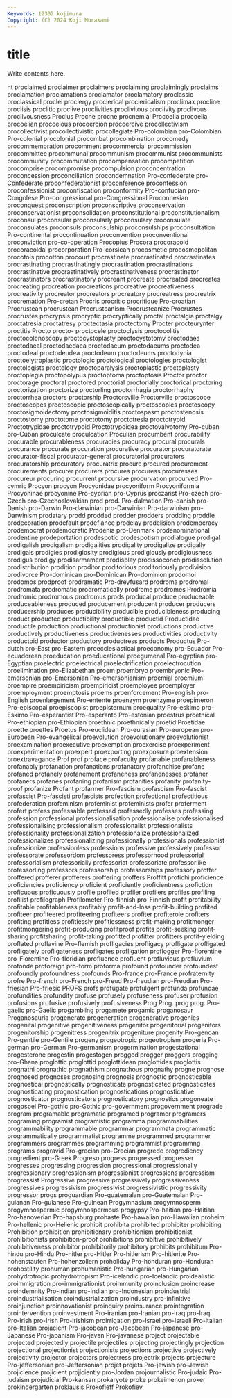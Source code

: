 ```yaml
---
Keywords: 12302 kojimura
Copyright: (C) 2024 Koji Murakami
---
```


# title

Write contents here.



nt proclaimed proclaimer
proclaimers proclaiming proclaimingly proclaims proclamation proclamations proclamator proclamatory proclassic proclassical
proclei proclergy proclerical proclericalism proclimax procline proclisis proclitic proclive proclivities
proclivitous proclivity proclivous proclivousness Proclus Procne procne procnemial Procoelia procoelia
procoelian procoelous procoercion procoercive procollectivism procollectivist procollectivistic procollegiate Pro-colombian pro-Colombian
Pro-colonial procolonial procombat procombination procomedy procommemoration procomment procommercial procommission procommittee
procommunal procommunism procommunist procommunists procommunity procommutation procompensation procompetition procomprise procompromise
procompulsion proconcentration proconcession proconciliation procondemnation Pro-confederate pro-Confederate proconfederationist proconference proconfession
proconfessionist proconfiscation proconformity Pro-confucian pro-Congolese Pro-congressional pro-Congressional Proconnesian proconquest proconscription
proconscriptive proconservation proconservationist proconsolidation proconstitutional proconstitutionalism proconsul proconsular proconsularly proconsulary
proconsulate proconsulates proconsuls proconsulship proconsulships proconsultation Pro-continental procontinuation proconvention proconventional
proconviction pro-co-operation Procopius Procora procoracoid procoracoidal procorporation Pro-corsican procosmetic procosmopolitan
procotols procotton procourt procrastinate procrastinated procrastinates procrastinating procrastinatingly procrastination procrastinations
procrastinative procrastinatively procrastinativeness procrastinator procrastinators procrastinatory procreant procreate procreated procreates
procreating procreation procreations procreative procreativeness procreativity procreator procreators procreatory procreatress
procreatrix procremation Pro-cretan Procris procritic procritique Pro-croatian Procrustean procrustean Procrusteanism
Procrusteanize Procrustes procrustes procrypsis procryptic procryptically proctal proctalgia proctalgy proctatresia
proctatresy proctectasia proctectomy Procter procteurynter proctitis Procto procto- proctocele proctoclysis
proctocolitis proctocolonoscopy proctocystoplasty proctocystotomy proctodaea proctodaeal proctodaedaea proctodaeum proctodaeums proctodea
proctodeal proctodeudea proctodeum proctodeums proctodynia proctoelytroplastic proctologic proctological proctologies proctologist
proctologists proctology proctoparalysis proctoplastic proctoplasty proctoplegia proctopolypus proctoptoma proctoptosis Proctor
proctor proctorage proctoral proctored proctorial proctorially proctorical proctoring proctorization proctorize
proctorling proctorrhagia proctorrhaphy proctorrhea proctors proctorship Proctorsville Proctorville proctoscope proctoscopes
proctoscopic proctoscopically proctoscopies proctoscopy proctosigmoidectomy proctosigmoiditis proctospasm proctostenosis proctostomy proctotome
proctotomy proctotresia proctotrypid Proctotrypidae proctotrypoid Proctotrypoidea proctovalvotomy Pro-cuban pro-Cuban proculcate
proculcation Proculian procumbent procurability procurable procurableness procuracies procuracy procural procurals
procurance procurate procuration procurative procurator procuratorate procurator-fiscal procurator-general procuratorial procurators
procuratorship procuratory procuratrix procure procured procurement procurements procurer procurers procures
procuress procuresses procureur procuring procurrent procursive procurvation procurved Pro-cymric Procyon
procyon Procyonidae procyoniform Procyoniformia Procyoninae procyonine Pro-cyprian pro-Cyprus proczarist Pro-czech
pro-Czech pro-Czechoslovakian prod prod. Pro-dalmation Pro-danish pro-Danish pro-Darwin Pro-darwinian pro-Darwinian
Pro-darwinism pro-Darwinism prodatary prodd prodded prodder prodders prodding proddle prodecoration
prodefault prodefiance prodelay prodelision prodemocracy prodemocrat prodemocratic Prodenia pro-Denmark prodenominational
prodentine prodeportation prodespotic prodespotism prodialogue prodigal prodigalish prodigalism prodigalities prodigality
prodigalize prodigally prodigals prodigies prodigiosity prodigious prodigiously prodigiousness prodigus prodigy
prodisarmament prodisplay prodissoconch prodissolution prodistribution prodition proditor proditorious proditoriously prodivision
prodivorce Pro-dominican pro-Dominican Pro-dominion prodomoi prodomos prodproof prodramatic Pro-dreyfusard prodroma
prodromal prodromata prodromatic prodromatically prodrome prodromes Prodromia prodromic prodromous prodromus
prods producal produce produceable produceableness produced producement producent producer producers
producership produces producibility producible producibleness producing product producted productibility productible
productid Productidae productile production productional productionist productions productive productively productiveness
productivenesses productivities productivity productoid productor productory productress products Productus Pro-dutch
pro-East pro-Eastern proecclesiastical proeconomy pro-Ecuador Pro-ecuadorean proeducation proeducational proegumenal Pro-egyptian
pro-Egyptian proelectric proelectrical proelectrification proelectrocution proelimination pro-Elizabethan proem proembryo proembryonic
Pro-emersonian pro-Emersonian Pro-emersonianism proemial proemium proempire proempiricism proempiricist proemployee proemployer
proemployment proemptosis proems proenforcement Pro-english pro-English proenlargement Pro-entente proenzym proenzyme
proepimeron Pro-episcopal proepiscopist proepisternum proequality Pro-eskimo pro-Eskimo Pro-esperantist Pro-esperanto Pro-estonian
proestrus proethical Pro-ethiopian pro-Ethiopian proethnic proethnically proetid Proetidae proette proettes
Proetus Pro-euclidean Pro-eurasian Pro-european pro-European Pro-evangelical proevolution proevolutionary proevolutionist proexamination
proexecutive proexemption proexercise proexperiment proexperimentation proexpert proexporting proexposure proextension proextravagance
Prof prof proface profaculty profanable profanableness profanably profanation profanations profanatory
profanchise profane profaned profanely profanement profaneness profanenesses profaner profaners profanes
profaning profanism profanities profanity profanity-proof profanize Profant profarmer Pro-fascism profascism
Pro-fascist profascist Pro-fascisti profascists profection profectional profectitious profederation profeminism profeminist
profeminists profer proferment profert profess professable professed professedly professes professing
profession professional professionalisation professionalise professionalised professionalising professionalism professionalist professionalists professionality
professionalization professionalize professionalized professionalizes professionalizing professionally professionals professionist professionize professionless
professions professive professively professor professorate professordom professoress professorhood professorial professorialism
professorially professoriat professoriate professorlike professorling professors professorship professorships professory proffer
proffered profferer profferers proffering proffers Proffitt profichi proficience proficiencies proficiency
proficient proficiently proficientness profiction proficuous proficuously profile profiled profiler profilers
profiles profiling profilist profilograph Profilometer Pro-finnish pro-Finnish profit profitability profitable
profitableness profitably profit-and-loss profit-building profited profiteer profiteered profiteering profiteers profiter
profiterole profiters profiting profitless profitlessly profitlessness profit-making profitmonger profitmongering profit-producing
profitproof profits profit-seeking profit-sharing profitsharing profit-taking profitted profitter profitters profit-yielding
proflated proflavine Pro-flemish profligacies profligacy profligate profligated profligately profligateness profligates
profligation proflogger Pro-florentine pro-Florentine Pro-floridian profluence profluent profluvious profluvium profonde
proforeign pro-form proforma profound profounder profoundest profoundly profoundness profounds Pro-france
pro-France profraternity profre Pro-french pro-French pro-Freud Pro-freudian pro-Freudian Pro-friesian Pro-friesic
PROFS profs profugate profulgent profunda profundae profundities profundity profuse profusely
profuseness profuser profusion profusions profusive profusively profusiveness Prog Prog. prog
prog. Pro-gaelic pro-Gaelic progambling progamete progamic proganosaur Proganosauria progenerate progeneration
progenerative progenies progenital progenitive progenitiveness progenitor progenitorial progenitors progenitorship progenitress
progenitrix progeniture progenity Pro-genoan Pro-gentile pro-Gentile progeny progeotropic progeotropism progeria
Pro-german pro-German Pro-germanism progermination progestational progesterone progestin progestogen progged progger
proggers progging pro-Ghana proglottic proglottid proglottidean proglottides proglottis prognathi prognathic
prognathism prognathous prognathy progne prognose prognosed prognoses prognosing prognosis prognostic
prognosticable prognostical prognostically prognosticate prognosticated prognosticates prognosticating prognostication prognostications prognosticative
prognosticator prognosticators prognosticatory prognostics progoneate progospel Pro-gothic pro-Gothic pro-government progovernment
prograde program programable programatic programed programer programers programing programist programistic
programma programmabilities programmability programmable programmar programmata programmatic programmatically programmatist programme
programmed programmer programmers programmes programming programmist programmng programs progravid Pro-grecian
pro-Grecian progrede progrediency progredient pro-Greek Progreso progress progressed progresser progresses
progressing progression progressional progressionally progressionary progressionism progressionist progressions progressism progressist
Progressive progressive progressively progressiveness progressives progressivism progressivist progressivistic progressivity progressor
progs proguardian Pro-guatemalan pro-Guatemalan Pro-guianan Pro-guianese Pro-guinean Progymnasium progymnosperm progymnospermic
progymnospermous progypsy Pro-haitian pro-Haitian Pro-hanoverian Pro-hapsburg prohaste Pro-hawaiian pro-Hawaiian proheim
Pro-hellenic pro-Hellenic prohibit prohibita prohibited prohibiter prohibiting Prohibition prohibition prohibitionary
prohibitionism prohibitionist prohibitionists prohibition-proof prohibitions prohibitive prohibitively prohibitiveness prohibitor prohibitorily
prohibitory prohibits prohibitum Pro-hindu pro-Hindu Pro-hitler pro-Hitler Pro-hitlerism Pro-hitlerite Pro-hohenstaufen
Pro-hohenzollern proholiday Pro-honduran pro-Honduran prohostility prohuman prohumanistic Pro-hungarian pro-Hungarian prohydrotropic
prohydrotropism Pro-icelandic pro-Icelandic proidealistic proimmigration pro-immigrationist proimmunity proinclusion proincrease proindemnity
Pro-indian pro-Indian pro-Indonesian proindustrial proindustrialisation proindustrialization proindustry pro-infinitive proinjunction proinnovationist
proinquiry proinsurance prointegration prointervention proinvestment Pro-iranian pro-Iranian pro-Iraq pro-Iraqi Pro-irish
pro-Irish Pro-irishism proirrigation pro-Israel pro-Israeli Pro-italian pro-Italian projacient Pro-jacobean pro-Jacobean
Pro-japanese pro-Japanese Pro-japanism Pro-javan Pro-javanese project projectable projected projectedly projectile
projectiles projecting projectingly projection projectional projectionist projectionists projections projective projectively
projectivity projector projectors projectress projectrix projects projecture Pro-jeffersonian pro-Jeffersonian projet
projets Pro-jewish pro-Jewish projicience projicient projiciently pro-Jordan projournalistic Pro-judaic Pro-judaism
projudicial Pro-kansan prokaryote proke prokeimenon proker prokindergarten proklausis Prokofieff Prokofiev
